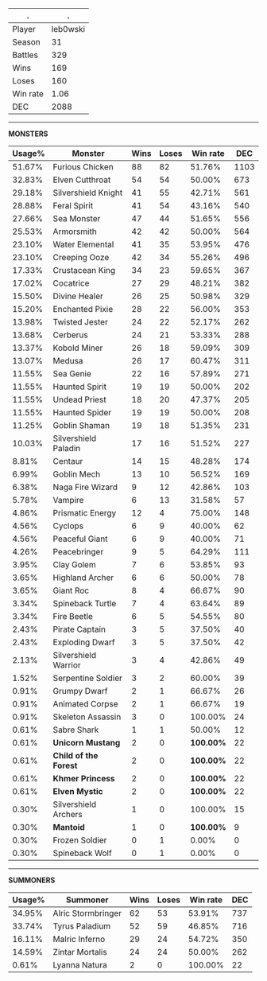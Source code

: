 .|.
|-|-
Player|leb0wski
Season|31
Battles|329
Wins|169
Loses|160
Win rate|1.06
DEC|2088

---
**MONSTERS**

Usage%|Monster|Wins|Loses|Win rate|DEC|
-|-|-|-|-|-|
51.67%|Furious Chicken|88|82|51.76%|1103|
32.83%|Elven Cutthroat|54|54|50.00%|673|
29.18%|Silvershield Knight|41|55|42.71%|561|
28.88%|Feral Spirit|41|54|43.16%|540|
27.66%|Sea Monster|47|44|51.65%|556|
25.53%|Armorsmith|42|42|50.00%|564|
23.10%|Water Elemental|41|35|53.95%|476|
23.10%|Creeping Ooze|42|34|55.26%|496|
17.33%|Crustacean King|34|23|59.65%|367|
17.02%|Cocatrice|27|29|48.21%|382|
15.50%|Divine Healer|26|25|50.98%|329|
15.20%|Enchanted Pixie|28|22|56.00%|353|
13.98%|Twisted Jester|24|22|52.17%|262|
13.68%|Cerberus|24|21|53.33%|288|
13.37%|Kobold Miner|26|18|59.09%|309|
13.07%|Medusa|26|17|60.47%|311|
11.55%|Sea Genie|22|16|57.89%|271|
11.55%|Haunted Spirit|19|19|50.00%|202|
11.55%|Undead Priest|18|20|47.37%|205|
11.55%|Haunted Spider|19|19|50.00%|208|
11.25%|Goblin Shaman|19|18|51.35%|231|
10.03%|Silvershield Paladin|17|16|51.52%|227|
8.81%|Centaur|14|15|48.28%|174|
6.99%|Goblin Mech|13|10|56.52%|169|
6.38%|Naga Fire Wizard|9|12|42.86%|103|
5.78%|Vampire|6|13|31.58%|57|
4.86%|Prismatic Energy|12|4|75.00%|148|
4.56%|Cyclops|6|9|40.00%|62|
4.56%|Peaceful Giant|6|9|40.00%|71|
4.26%|Peacebringer|9|5|64.29%|111|
3.95%|Clay Golem|7|6|53.85%|93|
3.65%|Highland Archer|6|6|50.00%|78|
3.65%|Giant Roc|8|4|66.67%|90|
3.34%|Spineback Turtle|7|4|63.64%|89|
3.34%|Fire Beetle|6|5|54.55%|80|
2.43%|Pirate Captain|3|5|37.50%|40|
2.43%|Exploding Dwarf|3|5|37.50%|42|
2.13%|Silvershield Warrior|3|4|42.86%|49|
1.52%|Serpentine Soldier|3|2|60.00%|39|
0.91%|Grumpy Dwarf|2|1|66.67%|26|
0.91%|Animated Corpse|2|1|66.67%|19|
0.91%|Skeleton Assassin|3|0|100.00%|24|
0.61%|Sabre Shark|1|1|50.00%|12|
0.61%|**Unicorn Mustang**|2|0|**100.00%**|22|
0.61%|**Child of the Forest**|2|0|**100.00%**|22|
0.61%|**Khmer Princess**|2|0|**100.00%**|22|
0.61%|**Elven Mystic**|2|0|**100.00%**|22|
0.30%|Silvershield Archers|1|0|100.00%|15|
0.30%|**Mantoid**|1|0|**100.00%**|9|
0.30%|Frozen Soldier|0|1|0.00%|0|
0.30%|Spineback Wolf|0|1|0.00%|0|

---
**SUMMONERS**

Usage%|Summoner|Wins|Loses|Win rate|DEC|
-|-|-|-|-|-|
34.95%|Alric Stormbringer|62|53|53.91%|737|
33.74%|Tyrus Paladium|52|59|46.85%|716|
16.11%|Malric Inferno|29|24|54.72%|350|
14.59%|Zintar Mortalis|24|24|50.00%|262|
0.61%|Lyanna Natura|2|0|100.00%|22|
